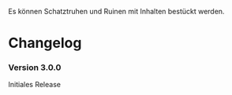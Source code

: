 Es können Schatztruhen und Ruinen mit Inhalten bestückt werden.

# Changelog

### Version 3.0.0

Initiales Release